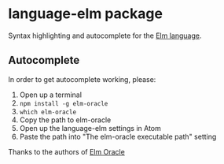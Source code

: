 # language-elm package

Syntax highlighting and autocomplete for the [Elm language](http://elm-lang.org/).

## Autocomplete

In order to get autocomplete working, please:

  1. Open up a terminal
  2. `npm install -g elm-oracle`
  3. `which elm-oracle`
  4. Copy the path to elm-oracle
  5. Open up the language-elm settings in Atom  
  6. Paste the path into "The elm-oracle executable path" setting

Thanks to the authors of [Elm Oracle](https://github.com/ElmCast/elm-oracle)
